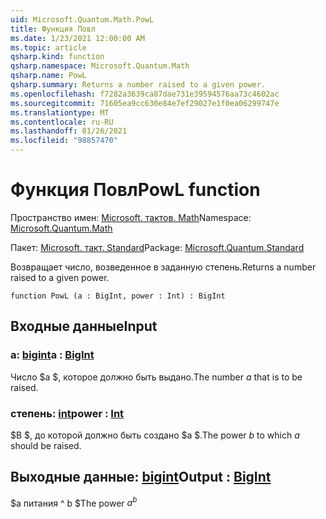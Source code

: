 ```yaml
---
uid: Microsoft.Quantum.Math.PowL
title: Функция Повл
ms.date: 1/23/2021 12:00:00 AM
ms.topic: article
qsharp.kind: function
qsharp.namespace: Microsoft.Quantum.Math
qsharp.name: PowL
qsharp.summary: Returns a number raised to a given power.
ms.openlocfilehash: f7282a3639ca87dae731e39594576aa73c4602ac
ms.sourcegitcommit: 71605ea9cc630e84e7ef29027e1f0ea06299747e
ms.translationtype: MT
ms.contentlocale: ru-RU
ms.lasthandoff: 01/26/2021
ms.locfileid: "98857470"
---
```

# <a name="powl-function"></a><span data-ttu-id="d68fa-102">Функция Повл</span><span class="sxs-lookup"><span data-stu-id="d68fa-102">PowL function</span></span>

<span data-ttu-id="d68fa-103">Пространство имен: [Microsoft. тактов. Math](xref:Microsoft.Quantum.Math)</span><span class="sxs-lookup"><span data-stu-id="d68fa-103">Namespace: [Microsoft.Quantum.Math](xref:Microsoft.Quantum.Math)</span></span>

<span data-ttu-id="d68fa-104">Пакет: [Microsoft. такт. Standard](https://nuget.org/packages/Microsoft.Quantum.Standard)</span><span class="sxs-lookup"><span data-stu-id="d68fa-104">Package: [Microsoft.Quantum.Standard](https://nuget.org/packages/Microsoft.Quantum.Standard)</span></span>


<span data-ttu-id="d68fa-105">Возвращает число, возведенное в заданную степень.</span><span class="sxs-lookup"><span data-stu-id="d68fa-105">Returns a number raised to a given power.</span></span>

```qsharp
function PowL (a : BigInt, power : Int) : BigInt
```


## <a name="input"></a><span data-ttu-id="d68fa-106">Входные данные</span><span class="sxs-lookup"><span data-stu-id="d68fa-106">Input</span></span>

### <a name="a--bigint"></a><span data-ttu-id="d68fa-107">a: [bigint](xref:microsoft.quantum.lang-ref.bigint)</span><span class="sxs-lookup"><span data-stu-id="d68fa-107">a : [BigInt](xref:microsoft.quantum.lang-ref.bigint)</span></span>

<span data-ttu-id="d68fa-108">Число $a $, которое должно быть выдано.</span><span class="sxs-lookup"><span data-stu-id="d68fa-108">The number $a$ that is to be raised.</span></span>


### <a name="power--int"></a><span data-ttu-id="d68fa-109">степень: [int](xref:microsoft.quantum.lang-ref.int)</span><span class="sxs-lookup"><span data-stu-id="d68fa-109">power : [Int](xref:microsoft.quantum.lang-ref.int)</span></span>

<span data-ttu-id="d68fa-110">$B $, до которой должно быть создано $a $.</span><span class="sxs-lookup"><span data-stu-id="d68fa-110">The power $b$ to which $a$ should be raised.</span></span>



## <a name="output--bigint"></a><span data-ttu-id="d68fa-111">Выходные данные: [bigint](xref:microsoft.quantum.lang-ref.bigint)</span><span class="sxs-lookup"><span data-stu-id="d68fa-111">Output : [BigInt](xref:microsoft.quantum.lang-ref.bigint)</span></span>

<span data-ttu-id="d68fa-112">$a питания ^ b $</span><span class="sxs-lookup"><span data-stu-id="d68fa-112">The power $a^b$</span></span>